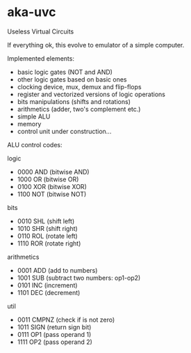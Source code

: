 aka-uvc
=======

Useless Virtual Circuits

If everything ok, this evolve to emulator of a simple computer.

Implemented elements:
* basic logic gates (NOT and AND)
* other logic gates based on basic ones
* clocking device, mux, demux and flip-flops
* register and vectorized versions of logic operations
* bits manipulations (shifts and rotations)
* arithmetics (adder, two's complement etc.)
* simple ALU
* memory
* control unit under construction...

ALU control codes:

logic
* 0000	AND (bitwise AND)
* 1000	OR (bitwise OR)
* 0100	XOR (bitwise XOR)
* 1100	NOT (bitwise NOT)

bits
* 0010	SHL (shift left)
* 1010	SHR (shift right)
* 0110	ROL (rotate left)
* 1110	ROR (rotate right)

arithmetics
* 0001	ADD (add to numbers)
* 1001	SUB (subtract two numbers: op1-op2)
* 0101	INC (increment)
* 1101	DEC (decrement)

util
* 0011	CMPNZ (check if is not zero)
* 1011	SIGN (return sign bit)
* 0111	OP1 (pass operand 1)
* 1111	OP2 (pass operand 2)